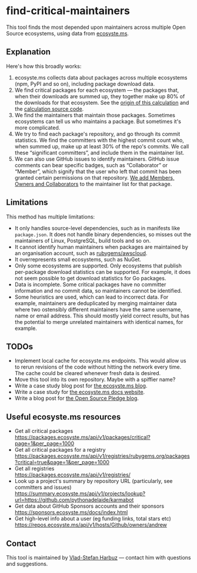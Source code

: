 <!--
© 2025 Functional Software, Inc. d/b/a Sentry
SPDX-License-Identifier: Apache-2.0
-->

# find-critical-maintainers

This tool finds the most depended upon maintainers across multiple Open Source ecosystems, using data from
[ecosyste.ms][ecosyste.ms].

## Explanation

Here's how this broadly works:

1. ecosyste.ms collects data about packages across multiple ecosystems (npm, PyPI and so on), including package download
   data.
2. We find critical packages for each ecosystem — the packages that, when their downloads are summed up, they together
   make up 80% of the downloads for that ecosystem. See the [origin of this calculation][calc-origin] and the
   [calculation source code][calc-code].
3. We find the maintainers that maintain those packages. Sometimes ecosystems can tell us who maintains a package. But
   sometimes it's more complicated.
4. We try to find each package's repository, and go through its commit statistics. We find the committers with the
   highest commit count who, when summed up, make up at least 30% of the repo's commits. We call these “significant
   committers”, and include them in the maintainer list.
5. We can also use GitHub issues to identify maintainers. GitHub issue comments can bear specific badges, such as
   “Collaborator” or “Member”, which signify that the user who left that commit has been granted certain permissions on
   that repository. [We add Members, Owners and Collaborators][member-assoc] to the maintainer list for that package.

## Limitations

This method has multiple limitations:

* It only handles source-level dependencies, such as in manifests like `package.json`. It does not handle binary
  dependencies, so misses out the maintainers of Linux, PostgreSQL, build tools and so on.
* It cannot identify human maintainers when packages are maintained by an organisation account, such as
  [rubygems/awscloud](https://rubygems.org/profiles/awscloud).
* It overrepresents small ecosystems, such as NuGet.
* Only some ecosystems are supported. Only ecosystems that publish per-package download statistics can be supported. For
  example, it does not seem possible to get download statistics for Go packages.
* Data is incomplete. Some critical packages have no committer information and no commit data, so maintainers cannot be
  identified.
* Some heuristics are used, which can lead to incorrect data. For example, maintainers are deduplicated by merging
  maintainer data where two ostensibly different maintainers have the same username, name or email address. This should
  mostly yield correct results, but has the potential to merge unrelated maintainers with identical names, for example.

## TODOs

* Implement local cache for ecosyste.ms endpoints. This would allow us to rerun revisions of the code without hitting
  the network every time. The cache could be cleared whenever fresh data is desired.
* Move this tool into its own repository. Maybe with a spiffier name?
* Write a case study blog post for [the ecosyste.ms blog][eco-blog].
* Write a case study for [the ecosyste.ms docs website][eco-docs].
* Write a blog post for [the Open Source Pledge blog][osp-blog].

## Useful ecosyste.ms resources

* Get all critical packages<br>
  https://packages.ecosyste.ms/api/v1/packages/critical?page=1&per_page=1000
* Get all critical packages for a registry<br>
  https://packages.ecosyste.ms/api/v1/registries/rubygems.org/packages?critical=true&page=1&per_page=1000
* Get all registries<br>
  https://packages.ecosyste.ms/api/v1/registries/
* Look up a project's summary by repository URL (particularly, see committers and issues)<br>
  https://summary.ecosyste.ms/api/v1/projects/lookup?url=https://github.com/pythonadelaide/karmabot
* Get data about GitHub Sponsors accounts and their sponsors<br>
  https://sponsors.ecosyste.ms/docs/index.html
* Get high-level info about a user (eg funding links, total stars etc)<br>
  https://repos.ecosyste.ms/api/v1/hosts/Github/owners/andrew

## Contact

This tool is maintained by [Vlad-Stefan Harbuz](https://vlad.website) — contact him with questions and suggestions.

[calc-code]: https://github.com/ecosyste-ms/packages/blob/81886822f53f32b31a61d65505a62e5cb354038c/app/models/registry.rb#L415
[calc-origin]: https://github.com/chadwhitacre/openpath/issues/20#issuecomment-1929436690
[eco-blog]: https://blog.ecosyste.ms/
[eco-docs]: https://docs.ecosyste.ms/]
[ecosyste.ms]: https://ecosyste.ms
[member-assoc]: https://github.com/ecosyste-ms/issues/blob/9678d9cba89f054f2114969f96d751c371ed0c33/app/models/issue.rb#L22
[osp-blog]: https://opensourcepledge.com/blog/
